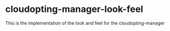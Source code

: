 # cloudopting-manager-look-feel
This is the implementation of the look and feel for the cloudopting-manager
